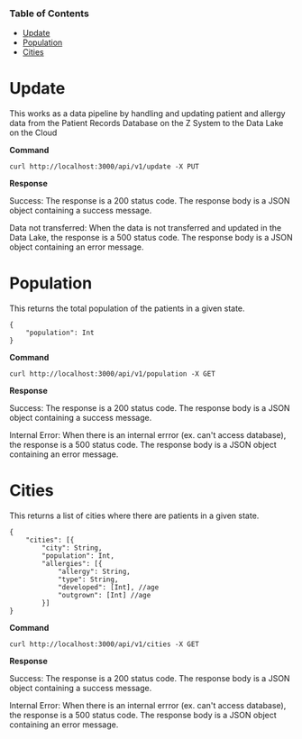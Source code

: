 ### Table of Contents

* [Update](#update)
* [Population](#population)
* [Cities](#cities)


# Update

This works as a data pipeline by handling and updating patient and allergy data from the Patient Records Database on the Z System to the Data Lake on the Cloud

__Command__

```
curl http://localhost:3000/api/v1/update -X PUT
```

__Response__

Success: The response is a 200 status code. The response body is a JSON object containing a success message.

Data not transferred: When the data is not transferred and updated in the Data Lake, the response is a 500 status code. The response body is a JSON object containing an error message.

# Population

This returns the total population of the patients in a given state.

```
{
	"population": Int
}
```

__Command__

```
curl http://localhost:3000/api/v1/population -X GET
```

__Response__

Success: The response is a 200 status code. The response body is a JSON object containing a success message.

Internal Error: When there is an internal errror (ex. can't access database), the response is a 500 status code. The response body is a JSON object containing an error message.

# Cities

This returns a list of cities where there are patients in a given state.

```
{
	"cities": [{
		"city": String,
		"population": Int,
		"allergies": [{
			"allergy": String,
			"type": String,
			"developed": [Int], //age
			"outgrown": [Int] //age
		}]
}
```

__Command__

```
curl http://localhost:3000/api/v1/cities -X GET
```

__Response__

Success: The response is a 200 status code. The response body is a JSON object containing a success message.

Internal Error: When there is an internal errror (ex. can't access database), the response is a 500 status code. The response body is a JSON object containing an error message.
